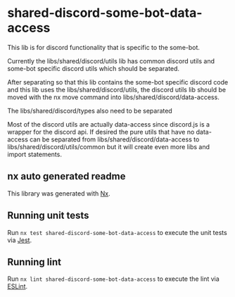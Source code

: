 # shared-discord-some-bot-data-access

This lib is for discord functionality that is specific to the some-bot.

Currently the libs/shared/discord/utils lib has common discord utils and some-bot specific discord utils which should be separated.

After separating so that this lib contains the some-bot specific discord code and this lib uses the libs/shared/discord/utils, the discord utils lib should be moved with the nx move command into libs/shared/discord/data-access.

The libs/shared/discord/types also need to be separated

Most of the discord utils are actually data-access since discord.js is a wrapper for the discord api. If desired the pure utils that have no data-access can be separated from libs/shared/discord/data-access to libs/shared/discord/utils/common but it will create even more libs and import statements.

## nx auto generated readme

This library was generated with [Nx](https://nx.dev).

## Running unit tests

Run `nx test shared-discord-some-bot-data-access` to execute the unit tests via [Jest](https://jestjs.io).

## Running lint

Run `nx lint shared-discord-some-bot-data-access` to execute the lint via [ESLint](https://eslint.org/).

